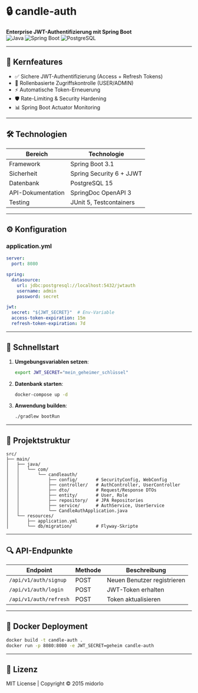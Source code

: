 # 🔒 candle-auth  
**Enterprise JWT-Authentifizierung mit Spring Boot**  
![Java](https://img.shields.io/badge/Java-17%2B-blue)
![Spring Boot](https://img.shields.io/badge/Spring_Boot-3.1-green)
![PostgreSQL](https://img.shields.io/badge/PostgreSQL-15-blue)

---

## 📌 Kernfeatures
- ✅ Sichere JWT-Authentifizierung (Access + Refresh Tokens)
- 🔐 Rollenbasierte Zugriffskontrolle (USER/ADMIN)
- ⚡ Automatische Token-Erneuerung
- 🛡️ Rate-Limiting & Security Hardening
- 📊 Spring Boot Actuator Monitoring

---

## 🛠️ Technologien
| Bereich           | Technologie               |
|-------------------|---------------------------|
| Framework         | Spring Boot 3.1           |
| Sicherheit        | Spring Security 6 + JJWT  |
| Datenbank         | PostgreSQL 15             |
| API-Dokumentation | SpringDoc OpenAPI 3       |
| Testing           | JUnit 5, Testcontainers   |

---

## ⚙️ Konfiguration
### application.yml
```yaml
server:
  port: 8080

spring:
  datasource:
    url: jdbc:postgresql://localhost:5432/jwtauth
    username: admin
    password: secret

jwt:
  secret: "${JWT_SECRET}"  # Env-Variable
  access-token-expiration: 15m
  refresh-token-expiration: 7d
```

---

## 🚀 Schnellstart
1. **Umgebungsvariablen setzen**:
   ```bash
   export JWT_SECRET="mein_geheimer_schlüssel"
   ```

2. **Datenbank starten**:
   ```bash
   docker-compose up -d
   ```

3. **Anwendung builden**:
   ```bash
   ./gradlew bootRun
   ```

---

## 📂 Projektstruktur
```
src/
├── main/
│   ├── java/
│   │   └── com/
│   │       └── candleauth/
│   │           ├── config/       # SecurityConfig, WebConfig
│   │           ├── controller/   # AuthController, UserController
│   │           ├── dto/          # Request/Response DTOs
│   │           ├── entity/       # User, Role
│   │           ├── repository/   # JPA Repositories
│   │           ├── service/      # AuthService, UserService
│   │           └── CandleAuthApplication.java
│   └── resources/
│       ├── application.yml
│       └── db/migration/         # Flyway-Skripte
```

---

## 🔍 API-Endpunkte
| Endpoint               | Methode | Beschreibung                |
|------------------------|---------|-----------------------------|
| `/api/v1/auth/signup`  | POST    | Neuen Benutzer registrieren |
| `/api/v1/auth/login`   | POST    | JWT-Token erhalten         |
| `/api/v1/auth/refresh` | POST    | Token aktualisieren        |

---

## 🐳 Docker Deployment
```bash
docker build -t candle-auth .
docker run -p 8080:8080 -e JWT_SECRET=geheim candle-auth
```

---

## 📜 Lizenz
MIT License | Copyright © 2015 midorlo
